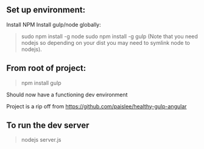Set up environment:
----------------------
Install NPM
Install gulp/node globally:
> sudo npm install -g node
> sudo npm install -g gulp
(Note that you need nodejs so depending on your dist you may need to symlink node to nodejs).

From root of project:
--------------------------
> npm install
> gulp

Should now have a functioning dev environment

Project is a rip off from https://github.com/paislee/healthy-gulp-angular

To run the dev server
----------------------
> nodejs server.js

